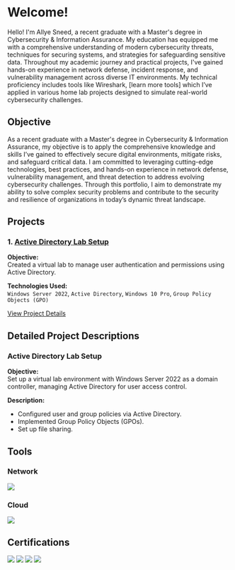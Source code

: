 # Welcome!

Hello! I'm Allye Sneed, a recent graduate with a Master's degree in Cybersecurity & Information Assurance. My education has equipped me with a comprehensive understanding of modern cybersecurity threats, techniques for securing systems, and strategies for safeguarding sensitive data. Throughout my academic journey and practical projects, I've gained hands-on experience in network defense, incident response, and vulnerability management across diverse IT environments. My technical proficiency includes tools like Wireshark, [learn more tools] which I’ve applied in various home lab projects designed to simulate real-world cybersecurity challenges.

## Objective
As a recent graduate with a Master's degree in Cybersecurity & Information Assurance, my objective is to apply the comprehensive knowledge and skills I’ve gained to effectively secure digital environments, mitigate risks, and safeguard critical data. I am committed to leveraging cutting-edge technologies, best practices, and hands-on experience in network defense, vulnerability management, and threat detection to address evolving cybersecurity challenges. Through this portfolio, I aim to demonstrate my ability to solve complex security problems and contribute to the security and resilience of organizations in today’s dynamic threat landscape.

## Projects

### 1. [Active Directory Lab Setup](#active-directory-lab-setup)
**Objective:**  
Created a virtual lab to manage user authentication and permissions using Active Directory.

**Technologies Used:**  
`Windows Server 2022`, `Active Directory`, `Windows 10 Pro`, `Group Policy Objects (GPO)`

[View Project Details](#project1)

## Detailed Project Descriptions

### <a id="project1"></a>Active Directory Lab Setup
**Objective:**  
Set up a virtual lab environment with Windows Server 2022 as a domain controller, managing Active Directory for user access control.

**Description:**  
- Configured user and group policies via Active Directory.
- Implemented Group Policy Objects (GPOs).
- Set up file sharing.

## Tools
### Network 
 <div>
    <img src="https://img.shields.io/badge/-Wireshark-1679A7?&style=for-the-badge&logo=Wireshark&logoColor=white" />
 </div>

 ### Cloud
  <div>
    <img src="https://img.shields.io/badge/-Microsoft_Azure-0078D4?&style=for-the-badge&logo=Microsoft_Azure&logoColor=white" />

  </div>

## Certifications
<div>
   <img src="https://img.shields.io/badge/-Microsoft_Azure_Fundamentals-0078D4?&style=for-the-badge&logo=Microsoft_Azure&logoColor=white" />
  <img src="https://img.shields.io/badge/-ISC2_Certified_in_Cybersecurity-0062FF?&style=for-the-badge&logo=ISC2&logoColor=white" />
<img src="https://img.shields.io/badge/-CySA%2B-FF0000?&style=for-the-badge&logo=CompTIA&logoColor=white" />
 <img src="https://img.shields.io/badge/-Pentest%2B-4D4D4D?&style=for-the-badge&logo=CompTIA&logoColor=white" />
</div>
